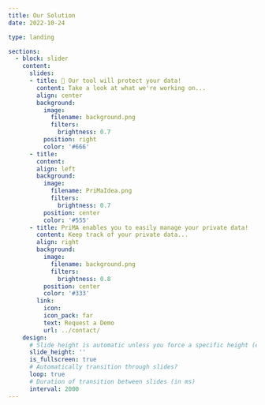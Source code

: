 ```yaml
---
title: Our Solution
date: 2022-10-24

type: landing

sections:
  - block: slider
    content:
      slides:
      - title: 👋 Our tool will protect your data!
        content: Take a look at what we're working on...
        align: center
        background:
          image:
            filename: background.png
            filters:
              brightness: 0.7
          position: right
          color: '#666'
      - title: 
        content: 
        align: left
        background:
          image:
            filename: PriMaIdea.png
            filters:
              brightness: 0.7
          position: center
          color: '#555'
      - title: PriMA enables you to easily manage your private data!
        content: Keep track of your private data... 
        align: right
        background:
          image:
            filename: background.png
            filters:
              brightness: 0.8
          position: center
          color: '#333'
        link:
          icon: 
          icon_pack: far
          text: Request a Demo
          url: ../contact/
    design:
      # Slide height is automatic unless you force a specific height (e.g. '400px')
      slide_height: ''
      is_fullscreen: true
      # Automatically transition through slides?
      loop: true
      # Duration of transition between slides (in ms)
      interval: 2000
---
```

